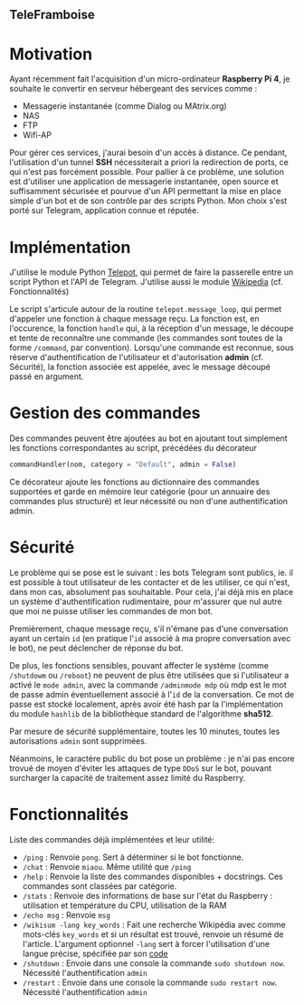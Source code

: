 ## TeleFramboise

# Motivation
Ayant récemment fait l'acquisition d'un micro-ordinateur **Raspberry Pi 4**, je souhaite le convertir en serveur hébergeant des services comme :
- Messagerie instantanée (comme Dialog ou MAtrix.org)
- NAS
- FTP
- Wifi-AP

Pour gérer ces services, j'aurai besoin d'un accès à distance. Ce pendant, l'utilisation d'un tunnel **SSH** nécessiterait a priori la redirection de ports, ce qui n'est pas forcément possible. Pour pallier à ce problème, une solution est d'utiliser une application de messagerie instantanée, open source et suffisamment sécurisée et pourvue d'un API permettant la mise en place simple d'un bot et de son contrôle par des scripts Python. Mon choix s'est porté sur Telegram, application connue et réputée.

# Implémentation
J'utilise le module Python [Telepot](https://github.com/nickoala/telepot), qui permet de faire la passerelle entre un script Python et l'API de Telegram. J'utilise aussi le module [Wikipedia](https://github.com/goldsmith/Wikipedia) (cf. Fonctionnalités)

Le script s'articule autour de la routine ```telepot.message_loop```, qui permet d'appeler une fonction à chaque message reçu. La fonction est, en l'occurence, la fonction ```handle``` qui, à la réception d'un message, le découpe et tente de reconnaître une commande (les commandes sont toutes de la forme ```/command```, par convention). Lorsqu'une commande est reconnue, sous réserve d'authentification de l'utilisateur et d'autorisation **admin** (cf. Sécurité), la fonction associée est appelée, avec le message découpé passé en argument. 

# Gestion des commandes
Des commandes peuvent être ajoutées au bot en ajoutant tout simplement les fonctions correspondantes au script, précédées du décorateur 

```python 
commandHandler(nom, category = "Default", admin = False)
```

Ce décorateur ajoute les fonctions au dictionnaire des commandes supportées et garde en mémoire leur catégorie (pour un annuaire des commandes plus structuré) et leur nécessité ou non d'une authentification admin.

# Sécurité
Le problème qui se pose est le suivant : les bots Telegram sont publics, ie. il est possible à tout utilisateur de les contacter et de les utiliser, ce qui n'est, dans mon cas, absolument pas souhaitable. Pour cela, j'ai déjà mis en place un système d'authentification rudimentaire, pour m'assurer que nul autre que moi ne puisse utiliser les commandes de mon bot.

Premièrement, chaque message reçu, s'il n'émane pas d'une conversation ayant un certain ```id``` (en pratique l'```id``` associé à ma propre conversation avec le bot), ne peut déclencher de réponse du bot.

De plus, les fonctions sensibles, pouvant affecter le système (comme ```/shutdowm``` ou ```/reboot```) ne peuvent de plus être utilisées que si l'utilisateur a activé le ```mode admin```, avec la commande ```/adminmode mdp``` où mdp est le mot de passe admin éventuellement associé à l'```id``` de la conversation. Ce mot de passe est stocké localement, après avoir été hash par la l'implémentation du module ```hashlib``` de la bibliothèque standard de l'algorithme **sha512**.

Par mesure de sécurité supplémentaire, toutes les 10 minutes, toutes les autorisations ```admin``` sont supprimées.

Néanmoins, le caractère public du bot pose un problème : je n'ai pas encore trovué de moyen d'éviter les attaques de type ```DDoS``` sur le bot, pouvant surcharger la capacité de traitement assez limité du Raspberry.

# Fonctionnalités
Liste des commandes déjà implémentées et leur utilité:
* ```/ping``` : Renvoie ```pong```. Sert à déterminer si le bot fonctionne.
* ```/chat``` : Renvoie ```miaou```. Même utilité que ```/ping```
* ```/help``` : Renvoie la liste des commandes disponibles + docstrings. Ces commandes sont classées par catégorie.
* ```/stats``` : Renvoie des informations de base sur l'état du Raspberry : utilisation et température du CPU, utilisation de la RAM
* ```/echo msg``` : Renvoie ```msg```
* ```/wikisum -lang key_words``` : Fait une recherche Wikipédia avec comme mots-clés ```key_words``` et si un résultat est trouvé, renvoie un résumé de l'article. L'argument optionnel ```-lang``` sert à forcer l'utilisation d'une langue précise, spécifiée par son [code](https://meta.wikimedia.org/wiki/List_of_Wikipedias)
* ```/shutdown``` : Envoie dans une console la commande ```sudo shutdown now```. Nécessité l'authentification ```admin```
* ```/restart``` : Envoie dans une console la commande ```sudo restart now```. Nécessité l'authentification ```admin```
